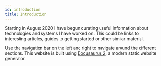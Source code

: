 ```yaml
---
id: introduction
title: Introduction
---
```


Starting in August 2020 I have begun curating useful information about technologies and systems I have worked on. This could be links to interesting articles, guides to getting started or other similar material.

Use the navigation bar on the left and right to navigate around the different sections. This website is built using [Docusaurus 2](https://v2.docusaurus.io/), a modern static website generator.
